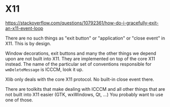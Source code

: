 # X11

https://stackoverflow.com/questions/10792361/how-do-i-gracefully-exit-an-x11-event-loop









There are no such things as "exit button" or "application" or "close event" in X11. This is by design.

Window decorations, exit buttons and many the other things we depend upon are not built into X11. They are implemented on top of the core X11 instead. The name of the particular set of conventions responsible for `wmDeleteMessage` is ICCCM, look it up.

Xlib only deals with the core X11 protocol. No built-in close event there.

There are toolkits that make dealing with ICCCM and all other things that are not built into X11 easier (GTK, wxWindows, Qt, ...) You probably want to use one of those.